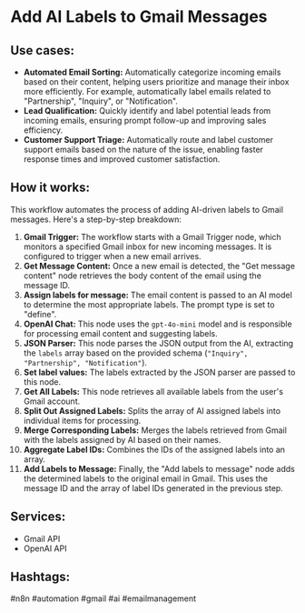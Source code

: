# Add AI Labels to Gmail Messages

## Use cases:

- **Automated Email Sorting:** Automatically categorize incoming emails based on their content, helping users prioritize and manage their inbox more efficiently. For example, automatically label emails related to "Partnership", "Inquiry", or "Notification".
- **Lead Qualification:** Quickly identify and label potential leads from incoming emails, ensuring prompt follow-up and improving sales efficiency.
- **Customer Support Triage:** Automatically route and label customer support emails based on the nature of the issue, enabling faster response times and improved customer satisfaction.

## How it works:

This workflow automates the process of adding AI-driven labels to Gmail messages. Here's a step-by-step breakdown:

1.  **Gmail Trigger:** The workflow starts with a Gmail Trigger node, which monitors a specified Gmail inbox for new incoming messages. It is configured to trigger when a new email arrives.
2.  **Get Message Content:** Once a new email is detected, the "Get message content" node retrieves the body content of the email using the message ID.
3.  **Assign labels for message:** The email content is passed to an AI model to determine the most appropriate labels. The prompt type is set to "define".
4.  **OpenAI Chat:** This node uses the `gpt-4o-mini` model and is responsible for processing email content and suggesting labels.
5.  **JSON Parser:** This node parses the JSON output from the AI, extracting the `labels` array based on the provided schema (`"Inquiry", "Partnership", "Notification"`).
6.  **Set label values:** The labels extracted by the JSON parser are passed to this node.
7.  **Get All Labels:** This node retrieves all available labels from the user's Gmail account.
8.  **Split Out Assigned Labels:** Splits the array of AI assigned labels into individual items for processing.
9.  **Merge Corresponding Labels:** Merges the labels retrieved from Gmail with the labels assigned by AI based on their names.
10. **Aggregate Label IDs:** Combines the IDs of the assigned labels into an array.
11. **Add Labels to Message:** Finally, the "Add labels to message" node adds the determined labels to the original email in Gmail. This uses the message ID and the array of label IDs generated in the previous step.

## Services:

-   Gmail API
-   OpenAI API

## Hashtags:

#n8n #automation #gmail #ai #emailmanagement

